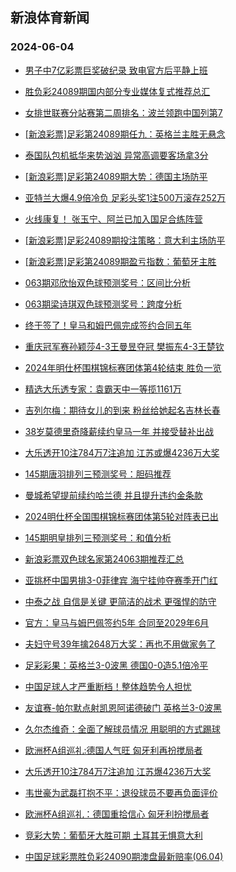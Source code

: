 ## 新浪体育新闻 
### 2024-06-04

+ [男子中7亿彩票巨奖破纪录 致电官方后平静上班](https://sports.sina.com.cn/l/2024-06-03/doc-inaxkzui7909040.shtml)

+ [胜负彩24089期国内部分专业媒体复式推荐总汇](https://sports.sina.com.cn/l/2024-06-03/doc-inaxmhaf7794170.shtml)

+ [女排世联赛分站赛第二周排名：波兰领跑中国列第7](https://sports.sina.com.cn/others/volleyball/2024-06-03/doc-inaxmnka0922782.shtml)

+ [[新浪彩票]足彩第24089期任九：英格兰主胜无悬念](https://sports.sina.com.cn/l/2024-06-03/doc-inaxmhaf7788447.shtml)

+ [泰国队包机抵华来势汹汹 异常高调要客场拿3分](https://sports.sina.com.cn/china/2024-06-03/doc-inaxmhae1044869.shtml)

+ [[新浪彩票]足彩第24089期大势：德国主场防平](https://sports.sina.com.cn/l/2024-06-03/doc-inaxmhae1009754.shtml)

+ [亚特兰大爆4.9倍冷负 足彩头奖1注500万滚存252万](https://sports.sina.com.cn/l/2024-06-03/doc-inaxmhae1007713.shtml)

+ [火线康复！ 张玉宁、阿兰已加入国足合练阵营](https://sports.sina.com.cn/china/2024-06-03/doc-inaxmnkc7700615.shtml)

+ [[新浪彩票]足彩24089期投注策略：意大利主场防平](https://sports.sina.com.cn/l/2024-06-03/doc-inaxmhae1012909.shtml)

+ [[新浪彩票]足彩第24089期盈亏指数：葡萄牙主胜](https://sports.sina.com.cn/l/2024-06-03/doc-inaxmhae1013980.shtml)

+ [063期邓欣怡双色球预测奖号：区间比分析](https://sports.sina.com.cn/l/2024-06-03/doc-inaxmnkk8079259.shtml)

+ [063期梁诗琪双色球预测奖号：跨度分析](https://sports.sina.com.cn/l/2024-06-03/doc-inaxmnkn4858313.shtml)

+ [终于签了！皇马和姆巴佩完成签约合同五年](https://sports.sina.com.cn/g/laliga/2024-06-03/doc-inaxnche4566548.shtml)

+ [重庆冠军赛孙颖莎4-3王曼昱夺冠 樊振东4-3王楚钦](https://sports.sina.com.cn/others/pingpang/2024-06-03/doc-inaxnpvw7619009.shtml)

+ [2024年明仕杯围棋锦标赛团体第4轮结束 胜负一览](https://sports.sina.com.cn/chess/weiqi/2024-06-03/doc-inaxniqa4493405.shtml)

+ [精选大乐透专家：袁霸天中一等揽1161万](https://sports.sina.com.cn/l/2024-06-03/doc-inaxmnkk8082418.shtml)

+ [吉列尔梅：期待女儿的到来 粉丝给她起名吉林长春](https://sports.sina.com.cn/china/2024-06-03/doc-inaxnche4577520.shtml)

+ [38岁莫德里奇降薪续约皇马一年 并接受替补出战](https://sports.sina.com.cn/g/laliga/2024-06-03/doc-inaxnche4573623.shtml)

+ [大乐透开10注784万7注追加 江苏或爆4236万大奖](https://sports.sina.com.cn/l/2024-06-03/doc-inaxnpvy4401970.shtml)

+ [145期唐羽排列三预测奖号：胆码推荐](https://sports.sina.com.cn/l/2024-06-03/doc-inaxmwyh4646423.shtml)

+ [曼城希望提前续约哈兰德 并且提升违约金条款](https://sports.sina.com.cn/g/pl/2024-06-03/doc-inaxnche4569765.shtml)

+ [2024明仕杯全国围棋锦标赛团体第5轮对阵表已出](https://sports.sina.com.cn/go/2024-06-03/doc-inaxnipy7718244.shtml)

+ [145期明皇排列三预测奖号：和值分析](https://sports.sina.com.cn/l/2024-06-03/doc-inaxmwye7865444.shtml)

+ [新浪彩票双色球名家第24063期推荐汇总](https://sports.sina.com.cn/l/2024-06-03/doc-inaxmnka0947609.shtml)

+ [亚挑杯中国男排3-0菲律宾 海宁挂帅夺赛季开门红](https://sports.sina.com.cn/others/volleyball/2024-06-03/doc-inaxkzui7899312.shtml)

+ [中泰之战 自信是关键 更简洁的战术 更强悍的防守](https://sports.sina.com.cn/china/2024-06-03/doc-inaxnche4578762.shtml)

+ [官方：皇马与姆巴佩签约5年 合同至2029年6月](https://sports.sina.com.cn/g/laliga/2024-06-04/doc-inaxpkzq3969294.shtml)

+ [夫妇守号39年擒2648万大奖：再也不用做家务了](https://sports.sina.com.cn/l/2024-06-04/doc-inaxpkzq3963810.shtml)

+ [足彩彩果：英格兰3-0波黑 德国0-0造5.1倍冷平](https://sports.sina.com.cn/l/2024-06-04/doc-inaxpkzq3970744.shtml)

+ [中国足球人才严重断档！整体趋势令人担忧](https://sports.sina.com.cn/china/2024-06-04/doc-inaxpkzq3967368.shtml)

+ [友谊赛-帕尔默点射凯恩阿诺德破门 英格兰3-0波黑](https://sports.sina.com.cn/g/pl/2024-06-04/doc-inaxpkzn7194701.shtml)

+ [久尔杰维奇：全面了解球员情况 用聪明的方式踢球](https://sports.sina.com.cn/china/2024-06-04/doc-inaxprik7106888.shtml)

+ [欧洲杯A组巡礼:德国人气旺 匈牙利再扮搅局者](https://sports.sina.com.cn/l/2024-06-04/doc-inaxpkzq3964223.shtml)

+ [大乐透开10注784万7注追加 江苏爆4236万大奖](https://sports.sina.com.cn/l/2024-06-03/doc-inaxnpvy4401970.shtml)

+ [韦世豪为武磊打抱不平：退役球员不要再负面评价](https://sports.sina.com.cn/china/2024-06-04/doc-inaxpvrh6993316.shtml)

+ [欧洲杯A组巡礼：德国重拾信心 匈牙利扮搅局者](https://sports.sina.com.cn/l/2024-06-04/doc-inaxpkzq3964223.shtml)

+ [竞彩大势：葡萄牙大胜可期 土耳其无惧意大利](https://sports.sina.com.cn/l/2024-06-04/doc-inaxpkzn7196721.shtml)

+ [中国足球彩票胜负彩24090期澳盘最新赔率(06.04)](https://sports.sina.com.cn/l/2024-06-04/doc-inaxprin3851081.shtml)

